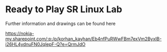# Ready to Play SR Linux Lab

Further information and drawings can be found here

https://nokia-my.sharepoint.com/:p:/p/korhan_kayhan/Eb4nfPuRWwFBm7exVm2ByxIB-i26HL4ydnuFN0JqlepF-Q?e=QrmJdO
